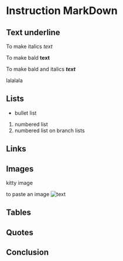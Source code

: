 # Instruction MarkDown
## Text underline

To make italics *text*

To make bald **text**

To make bald and italics ***text***

lalalala

## Lists
- bullet list
1. numbered list
2. numbered list on branch lists
## Links
## Images
kitty image

to paste an image ![text](download.jpeg)
## Tables
## Quotes
## Conclusion
